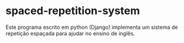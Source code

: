 # spaced-repetition-system
Este programa escrito em python (Django) implementa um sistema de repetição espaçada para ajudar no ensino de inglês.
